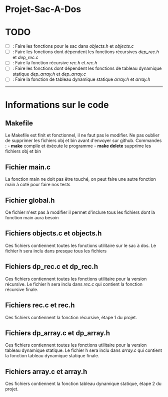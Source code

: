 # Projet-Sac-A-Dos

# TODO
- [ ] : Faire les fonctions pour le sac dans *objects.h* et *objects.c*
- [ ] : Faire les fonctions dont dépendent les fonctions récursives *dep_rec.h* et *dep_rec.c*
- [ ] : Faire la fonction récursive *rec.h* et *rec.h*
- [ ] : Faire les fonctions dont dépendent les fonctions de tableau dynamique statique *dep_array.h* et *dep_array.c*
- [ ] : Faire la fonction de tableau dynamique statique *array.h* et *array.h*

--------------------------------------------------

# Informations sur le code 

## Makefile
Le Makefile est finit et fonctionnel, il ne faut pas le modifier. Ne pas oublier de supprimer les fichiers obj et bin avant d'envoyer sur github.
Commandes :
    - **make** compile et éxécute le programme
    - **make delete** supprime les fichiers obj et bin

## Fichier main.c
La fonction main ne doit pas être touché, on peut faire une autre fonction main à coté pour faire nos tests

## Fichier global.h
Ce fichier n'est pas à modifier il permet d'inclure tous les fichiers dont la fonction main aura besoin

## Fichiers objects.c et objects.h
Ces fichiers contiennent toutes les fonctions utilitaire sur le sac à dos. Le fichier h sera inclu dans presque tous les fichiers

## Fichiers dp_rec.c et dp_rec.h 
Ces fichiers contiennent toutes les fonctions utilitaire pour la version récursive. Le fichier h sera inclu dans *rec.c* qui contient la fonction récursive finale.

## Fichiers rec.c et rec.h
Ces fichiers contiennent la fonction récursive, étape 1 du projet.

## Fichiers dp_array.c et dp_array.h 
Ces fichiers contiennent toutes les fonctions utilitaire pour la version tableau dynamique statique. Le fichier h sera inclu dans *array.c* qui contient la fonction tableau dynamique statique finale.

## Fichiers array.c et array.h
Ces fichiers contiennent la fonction tableau dynamique statique, étape 2 du projet.